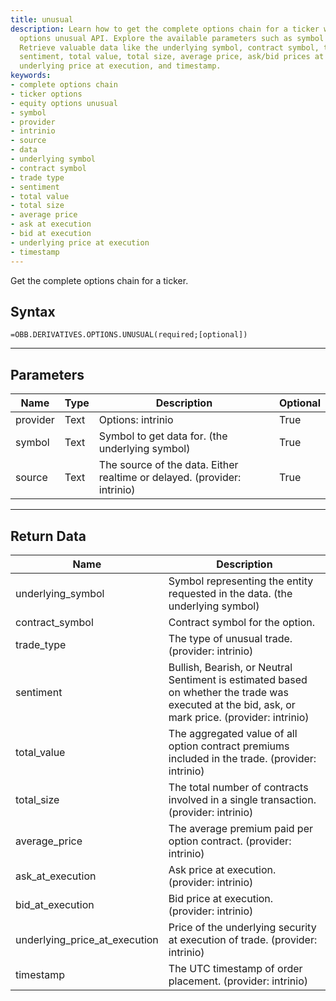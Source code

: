 ```yaml
---
title: unusual
description: Learn how to get the complete options chain for a ticker with the equity
  options unusual API. Explore the available parameters such as symbol and provider.
  Retrieve valuable data like the underlying symbol, contract symbol, trade type,
  sentiment, total value, total size, average price, ask/bid prices at execution,
  underlying price at execution, and timestamp.
keywords: 
- complete options chain
- ticker options
- equity options unusual
- symbol
- provider
- intrinio
- source
- data
- underlying symbol
- contract symbol
- trade type
- sentiment
- total value
- total size
- average price
- ask at execution
- bid at execution
- underlying price at execution
- timestamp
---
```


<!-- markdownlint-disable MD041 -->

Get the complete options chain for a ticker.

## Syntax

```excel wordwrap
=OBB.DERIVATIVES.OPTIONS.UNUSUAL(required;[optional])
```

---

## Parameters

| Name | Type | Description | Optional |
| ---- | ---- | ----------- | -------- |
| provider | Text | Options: intrinio | True |
| symbol | Text | Symbol to get data for. (the underlying symbol) | True |
| source | Text | The source of the data. Either realtime or delayed. (provider: intrinio) | True |

---

## Return Data

| Name | Description |
| ---- | ----------- |
| underlying_symbol | Symbol representing the entity requested in the data. (the underlying symbol)  |
| contract_symbol | Contract symbol for the option.  |
| trade_type | The type of unusual trade. (provider: intrinio) |
| sentiment | Bullish, Bearish, or Neutral Sentiment is estimated based on whether the trade was executed at the bid, ask, or mark price. (provider: intrinio) |
| total_value | The aggregated value of all option contract premiums included in the trade. (provider: intrinio) |
| total_size | The total number of contracts involved in a single transaction. (provider: intrinio) |
| average_price | The average premium paid per option contract. (provider: intrinio) |
| ask_at_execution | Ask price at execution. (provider: intrinio) |
| bid_at_execution | Bid price at execution. (provider: intrinio) |
| underlying_price_at_execution | Price of the underlying security at execution of trade. (provider: intrinio) |
| timestamp | The UTC timestamp of order placement. (provider: intrinio) |
